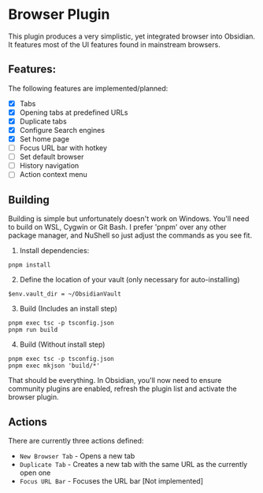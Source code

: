 # Browser Plugin

This plugin produces a very simplistic, yet integrated browser into Obsidian. It features most of the UI features found in mainstream browsers. 

## Features:

The following features are implemented/planned:

- [x] Tabs
- [x] Opening tabs at predefined URLs
- [x] Duplicate tabs
- [x] Configure Search engines
- [x] Set home page
- [ ] Focus URL bar with hotkey
- [ ] Set default browser
- [ ] History navigation
- [ ] Action context menu

## Building

Building is simple but unfortunately doesn't work on Windows. You'll need to build on WSL, Cygwin or Git Bash. 
I prefer 'pnpm' over any other package manager, and NuShell so just adjust the commands as you see fit.

1. Install dependencies:
```nu
pnpm install
```

2. Define the location of your vault (only necessary for auto-installing)
```nu
$env.vault_dir = ~/ObsidianVault
```

3. Build (Includes an install step)
```
pnpm exec tsc -p tsconfig.json
pnpm run build
```

4. Build (Without install step)
```
pnpm exec tsc -p tsconfig.json
pnpm exec mkjson 'build/*'
```

That should be everything. In Obsidian, you'll now need to ensure community plugins are enabled, refresh the plugin list and activate the browser plugin.

## Actions

There are currently three actions defined:

* `New Browser Tab` - Opens a new tab
* `Duplicate Tab` - Creates a new tab with the same URL as the currently open one
* `Focus URL Bar` - Focuses the URL bar [Not implemented]